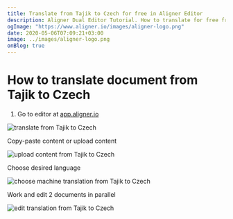 ```yaml
---
title: Translate from Tajik to Czech for free in Aligner Editor
description: Aligner Dual Editor Tutorial. How to translate for free from Tajik to Czech. Aligner is multilingual document management platform. 
ogImage: "https://www.aligner.io/images/aligner-logo.png"
date: 2020-05-06T07:09:21+03:00
image: ../images/aligner-logo.png
onBlog: true
---
```


# How to translate document from Tajik to Czech

1. Go to editor at [app.aligner.io](https://app.aligner.io "Aligner App web page")

![translate from Tajik to Czech](../aligner-blank-editor.png "translate from Tajik to Czech")

Copy-paste content or upload content

![upload content from Tajik to Czech](../aligner-uploaded-document.png "upload content from Tajik to Czech")

Choose desired language

![choose machine translation from Tajik to Czech](../aligner-language-dropdown.png "choose machine translation from Tajik to Czech")

Work and edit 2 documents in parallel

![edit translation from Tajik to Czech](../aligner-double-sitded-editor.png "edit translation from Tajik to Czech")

